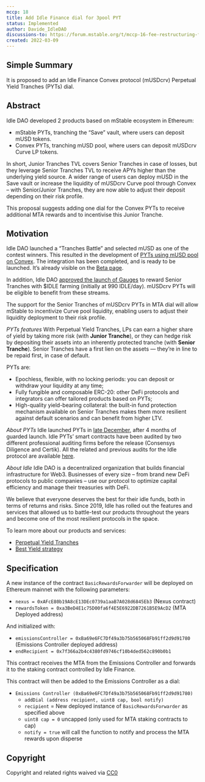 ```yaml
---
mccp: 18
title: Add Idle Finance dial for 3pool PYT
status: Implemented
author: Davide_IdleDAO
discussions-to: https://forum.mstable.org/t/mccp-16-fee-restructuring-for-swaps-and-redemptions/796/6
created: 2022-03-09
---
```


## Simple Summary

It is proposed to add an Idle Finance Convex protocol (mUSDcrv) Perpetual Yield Tranches (PYTs) dial.

## Abstract

Idle DAO developed 2 products based on mStable ecosystem in Ethereum:

- mStable PYTs, tranching the “Save” vault, where users can deposit mUSD tokens.
- Convex PYTs, tranching mUSD pool, where users can deposit mUSDcrv Curve LP tokens.

In short, Junior Tranches TVL covers Senior Tranches in case of losses, but they leverage Senior Tranches TVL to receive APYs higher than the underlying yield source.
A wider range of users can deploy mUSD in the Save vault or increase the liquidity of mUSDcrv Curve pool through Convex – with Senior/Junior Tranches, they are now able to adjust their deposit depending on their risk profile.

This proposal suggests adding one dial for the Convex PYTs to receive additional MTA rewards and to incentivise this Junior Tranche.

## Motivation

Idle DAO launched a “Tranches Battle” and selected mUSD as one of the contest winners. This resulted in the development of [PYTs using mUSD pool on Convex](https://gov.idle.finance/t/tranches-battle-choose-which-asset-integrate-next/896/23?u=davide). The integration has been completed, and is ready to be launched. It’s already visible on the [Beta page](https://beta.idle.finance/#/dashboard/tranches).

In addition, Idle DAO [approved the launch of Gauges](https://gov.idle.finance/t/introducing-idle-gauges-model-for-tranches/913) to reward Senior Tranches with $IDLE farming (initially at 990 IDLE/day). mUSDcrv PYTs will be eligible to benefit from these streams.

The support for the Senior Tranches of mUSDcrv PYTs in MTA dial will allow mStable to incentivize Curve pool liquidity, enabling users to adjust their liquidity deployment to their risk profile.

_PYTs features_
With Perpetual Yield Tranches, LPs can earn a higher share of yield by taking more risk (with **Junior Tranche**), or they can hedge risk by depositing their assets into an inherently protected tranche (with **Senior Tranche**). Senior Tranches have a first lien on the assets — they’re in line to be repaid first, in case of default.

PYTs are:

- Epochless, flexible, with no locking periods: you can deposit or withdraw your liquidity at any time;
- Fully fungible and composable ERC-20: other DeFi protocols and integrators can offer tailored products based on PYTs;
- High-quality yield-bearing collateral: the built-in fund protection mechanism available on Senior Tranches makes them more resilient against default scenarios and can benefit from higher LTV.

_About PYTs_
Idle launched PYTs in [late December](https://medium.com/idle-finance/make-yield-your-own-perpetual-yield-tranches-are-live-2aef53c153d6), after 4 months of guarded launch. Idle PYTs’ smart contracts have been audited by two different professional auditing firms before the release (Consensys Diligence and Certik). All the related and previous audits for the Idle protocol are available [here](https://docs.idle.finance/developers/security/audits).

_About Idle_
Idle DAO is a decentralized organization that builds financial infrastructure for Web3. Businesses of every size – from brand new DeFi protocols to public companies – use our protocol to optimize capital efficiency and manage their treasuries with DeFi.

We believe that everyone deserves the best for their idle funds, both in terms of returns and risks. Since 2019, Idle has rolled out the features and services that allowed us to battle-test our products
throughout the years and become one of the most resilient protocols in the space.

To learn more about our products and services:

- [Perpetual Yield Tranches](https://docs.idle.finance/products/perpetual-yield-tranches)
- [Best Yield strategy](https://docs.idle.finance/products/max-yield)

## Specification

A new instance of the contract `BasicRewardsForwarder` will be deployed on Ethereum mainnet with the following parameters:

- `nexus = 0xAFcE80b19A8cE13DEc0739a1aaB7A028d6845Eb3` (Nexus contract)
- `rewardsToken = 0xa3BeD4E1c75D00fa6f4E5E6922DB7261B5E9AcD2` (MTA Deployed address)

And initialized with:

- `emissionsController = 0xBa69e6FC7Df49a3b75b565068Fb91ff2d9d91780` (Emissions Controller deployed address)
- `endRecipient = 0x7f366a2b4c4380fd9746cf10b4ded562c890b0b1`

This contract receives the MTA from the Emissions Controller and forwards it to the staking contract controlled by Idle Finance.

This contract will then be added to the Emissions Controller as a dial:

- `Emissions Controller (0xBa69e6FC7Df49a3b75b565068Fb91ff2d9d91780)`
  - `addDial (address recipient, uint8 cap, bool notify)`
  - `recipient` = New deployed instance of `BasicRewardsForwarder` as specified above
  - `uint8 cap = 0` uncapped (only used for MTA staking contracts to cap)
  - `notify = true` will call the function to notify and process the MTA rewards upon disperse

## Copyright

Copyright and related rights waived via [CC0](https://creativecommons.org/publicdomain/zero/1.0/)
